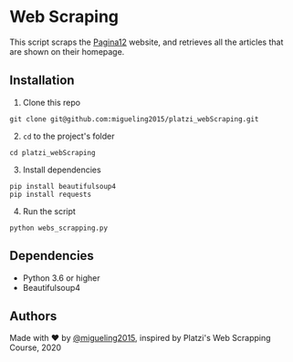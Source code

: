 # Web Scraping
This script scraps the [Pagina12](https://www.pagina12.com.ar/) website, and retrieves all the articles that are shown on their homepage.

## Installation
1. Clone this repo
```
git clone git@github.com:migueling2015/platzi_webScraping.git
```
2. `cd` to the project's folder
```
cd platzi_webScraping
```
3. Install dependencies
```
pip install beautifulsoup4
pip install requests
```
4. Run the script
```
python webs_scrapping.py
```

## Dependencies
- Python 3.6 or higher
- Beautifulsoup4

## Authors
Made with :heart: by [@migueling2015](https://github.com/migueling2015), inspired by Platzi's Web Scrapping Course, 2020
